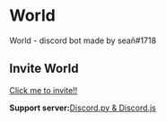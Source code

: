 # World
World - discord bot made by seañ#1718

## Invite World 
[Click me to invite!!](https://discord.com/oauth2/authorize?client_id=700292147311542282&permissions=8&scope=bot)

**Support server:**[Discord.py & Discord.js](https://discord.gg/YyrzXX)


